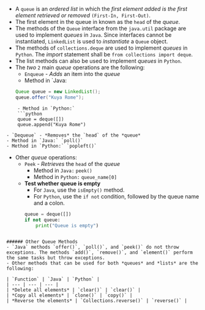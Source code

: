 - A `queue` is an *ordered list* in which the *first element added is the first element retrieved or removed* `(First-In, First-Out)`.
- The first element in the queue in known as the `head` of the *queue*.
- The methods of the `Queue` interface from the `java.util` package are used to implement *queues* in `Java`. Since interfaces cannot be instantiated, `LinkedList` is used to *instantiate* a `Queue` object.
- The methods of `collections.deque` are used to implement *queues* in `Python`. The *import* statement shall be `from collections import deque`.
- The list methods can also be used to implement *queues* in `Python`.
- The *two* `2` main *queue* operations are the following:
	- `Enqueue` - *Adds* an item into the *queue*
	- Method in `Java:
	```java
	Queue queue = new LinkedList();
	queue.offer("Kuya Rome");
```
	- Method in `Python:`
	```python
	queue = deque([])
	queue.append("Kuya Rome")
```

	- `Dequeue` - *Removes* the `head` of the *queue*
	- Method in `Java:` `poll()`
	- Method in `Python:` `popleft()`

- Other *queue* operations:
	- `Peek` - *Retrieves* the `head` of the *queue*
		- Method in `Java:` `peek()`
		- Method in `Python:` `queue_name[0]`
	- **Test whether queue is empty**
		- For `Java`, use the `isEmpty()` method.
		- For `Python`, use the `if not` condition, followed by the queue name and a colon.
		```python
		queue = deque([])
		if not queue:
			print("Queue is empty")
```

###### Other Queue Methods
- `Java` methods `offer()`, `poll()`, and `peek()` do not throw exceptions. The methods `add()`, `remove()`, and `element()` perform the same tasks but throw exceptions.
- Other methods that can be used for both *queues* and *lists* are the following:
 
| `Function` | `Java` | `Python` |
| --- | --- | --- |
| *Delete all elements* | `clear()` | `clear()` |
| *Copy all elements* | `clone()` | `copy()` |
| *Reverse the elements* | `Collections.reverse()` | `reverse()` |
